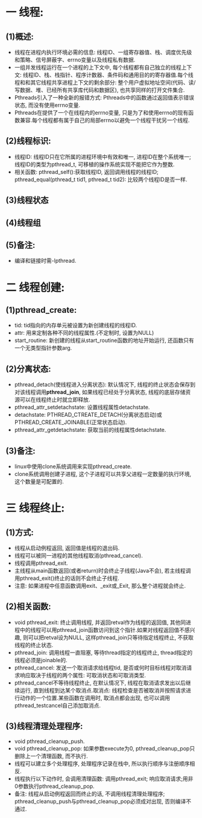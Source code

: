 # 一 线程:
## (1)概述:
- 线程在进程内执行环境必需的信息: 线程ID、一组寄存器值、栈、调度优先级和策略、信号屏蔽字、errno变量以及线程私有数据.
- 一组并发线程运行在一个进程的上下文中, 每个线程都有自己独立的线程上下文: 线程ID、栈、栈指针、程序计数器、条件码和通用目的的寄存器值.每个线程和和其它线程共享进程上下文的剩余部分: 整个用户虚拟地址空间(代码、读/写数据、堆、已经所有共享库代码和数据区), 也共享同样的打开文件集合.
- Pthreads引入了一种全新的报错方式: Pthreads中的函数通过返回值表示错误状态, 而没有使用errno变量.
- Pthreads在提供了一个在线程内的errno变量, 只是为了和使用errno的现有函数兼容.每个线程都有属于自己的局部errno以避免一个线程干扰另一个线程.

## (2)线程标识:
- 线程ID: 线程ID只在它所属的进程环境中有效和唯一, 进程ID在整个系统唯一; 线程ID的类型为pthread_t, 可移植的操作系统实现不能把它作为整数.
- 相关函数: pthread_self():获取线程ID, 返回调用线程的线程ID; pthread_equal(pthread_t tid1, pthread_t tid2): 比较两个线程ID是否一样.

## (3)线程状态

## (4)线程组

## (5)备注:
- 编译和链接时需-lpthread.

# 二 线程创建:
## (1)pthread_create:
- tid: tid指向的内存单元被设置为新创建线程的线程ID.
- attr: 用来定制各种不同的线程属性.(不定制时, 设置为NULL)
- start_routine: 新创建的线程从start_routine函数的地址开始运行, 还函数只有一个无类型指针参数arg.

## (2)分离状态:
- pthread_detach(使线程进入分离状态): 默认情况下, 线程的终止状态会保存到对该线程调用**pthread_join**, 如果线程已经处于分离状态, 线程的底层存储资源可以在线程终止时就立即释放.
- pthread_attr_setdetachstate: 设置线程属性detachstate.
- detachstate: PTHREAD_CTREATE_DETACH(分离状态启动)或PTHREAD_CREATE_JOINABLE(正常状态启动).
- pthread_attr_getdetachstate: 获取当前的线程属性detachstate.

## (3)备注:
- linux中使用clone系统调用来实现pthread_create.
- clone系统调用创建子进程, 这个子进程可以共享父进程一定数量的执行环境, 这个数量是可配置的.

# 三 线程终止:
## (1)方式:
- 线程从启动例程返回, 返回值是线程的退出码.
- 线程可以被同一进程的其他线程取消(pthread_cancel).
- 线程调用pthread_exit.
- 主线程从main函数返回(或者return)时会终止子线程(Java不会), 若主线程调用pthread_exit()终止的话则不会终止子线程.
- 注意: 如果进程中任意函数调用exit、_exit或_Exit, 那么整个进程就会终止.

## (2)相关函数:
- void pthread_exit: 终止调用线程, 并返回retval作为线程的返回值, 其他同进程中的线程可以用pthread_join函数访问到这个指针.如果对线程返回值不感兴趣, 则可以把retval设为NULL, 这样pthread_join只等待指定线程终止, 不获取线程的终止状态.
- pthread_join: 调用线程一直阻塞, 等待thread指定的线程终止, thread指定的线程必须是joinable的.
- pthread_cancel: 发送一个取消请求给线程tid, 是否或何时目标线程对取消请求响应取决于线程的两个属性: 可取消状态和可取消类型.
- pthread_cancel不等待线程终止, 在默认情况下, 线程在取消请求发出以后继续运行, 直到线程到达某个取消点.取消点: 线程检查是否被取消并按照请求进行动作的一个位置.某些函数在调用时, 取消点都会出现, 也可以调用pthread_testcancel自己添加取消点.

## (3)线程清理处理程序:
- void pthread_cleanup_push.
- void pthread_cleanup_pop: 如果参数execute为0, pthread_cleanup_pop只删除上一个清理函数, 而不执行.
- 线程可以建立多个处理程序, 处理程序记录在栈中, 所以执行顺序与注册顺序相反.
- 线程执行以下动作时, 会调用清理函数: 调用pthread_exit; 响应取消请求;用非0参数执行pthread_cleanup_pop.
- 备注: 线程从启动例程返回而终止的话, 不调用线程清理处理程序; pthread_cleanup_push与pthread_cleanup_pop必须成对出现, 否则编译不通过.
